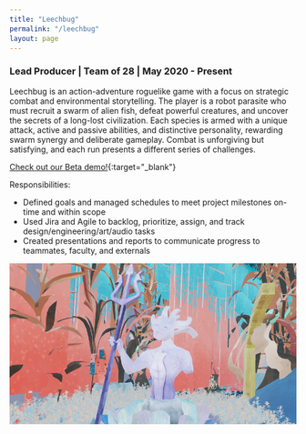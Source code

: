 ```yaml
---
title: "Leechbug"
permalink: "/leechbug"
layout: page
---
```


### Lead Producer | Team of 28 | May 2020 - Present

Leechbug is an action-adventure roguelike game with a focus on strategic combat and environmental storytelling. The player is a robot parasite who must recruit a swarm of alien fish, defeat powerful creatures, and uncover the secrets of a long-lost civilization. Each species is armed with a unique attack, active and passive abilities, and distinctive personality, rewarding swarm synergy and deliberate gameplay. Combat is unforgiving but satisfying, and each run presents a different series of challenges.

[Check out our Beta demo!](https://youtu.be/OWOuS1a_mzs){:target="_blank"}

Responsibilities:
* Defined goals and managed schedules to meet project milestones on-time and within scope
* Used Jira and Agile to backlog, prioritize, assign, and track design/engineering/art/audio tasks
* Created presentations and reports to communicate progress to teammates, faculty, and externals
 
![statue](/assets/images/statue.png)